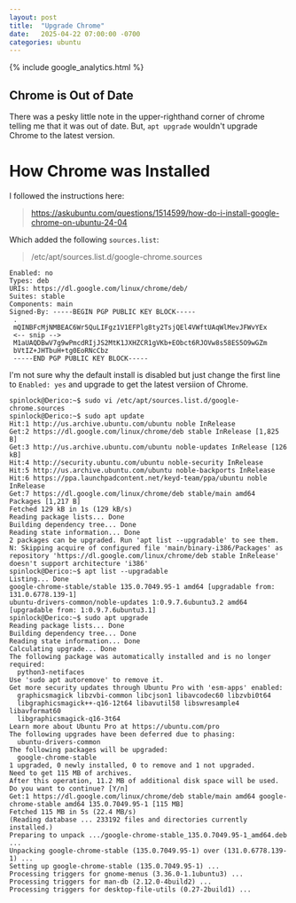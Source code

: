 ```yaml
---
layout: post
title:  "Upgrade Chrome"
date:   2025-04-22 07:00:00 -0700
categories: ubuntu
---
```

{% include google_analytics.html %}

## Chrome is Out of Date

There was a pesky little note in the upper-righthand corner of chrome telling me
that it was out of date. But, `apt upgrade` wouldn't upgrade Chrome to the latest
version.

# How Chrome was Installed

I followed the instructions here:

> https://askubuntu.com/questions/1514599/how-do-i-install-google-chrome-on-ubuntu-24-04

Which added the following `sources.list`:

> /etc/apt/sources.list.d/google-chrome.sources

```
Enabled: no
Types: deb
URIs: https://dl.google.com/linux/chrome/deb/
Suites: stable
Components: main
Signed-By: -----BEGIN PGP PUBLIC KEY BLOCK-----
 .
 mQINBFcMjNMBEAC6Wr5QuLIFgz1V1EFPlg8ty2TsjQEl4VWftUAqWlMevJFWvYEx
 <-- snip -->
 M1aUAQDBwV7g9wPmcdRIjJS2MtK1JXHZCR1gVKb+EObct6RJOVw8s58ES5O9wGZm
 bVtIZ+JHTbuH+tg0EoRNcCbz
 -----END PGP PUBLIC KEY BLOCK-----
```

I'm not sure why the default install is disabled but just change the first line
to `Enabled: yes` and upgrade to get the latest versiion of Chrome.

```
spinlock@Derico:~$ sudo vi /etc/apt/sources.list.d/google-chrome.sources
spinlock@Derico:~$ sudo apt update
Hit:1 http://us.archive.ubuntu.com/ubuntu noble InRelease
Get:2 https://dl.google.com/linux/chrome/deb stable InRelease [1,825 B]
Get:3 http://us.archive.ubuntu.com/ubuntu noble-updates InRelease [126 kB]
Hit:4 http://security.ubuntu.com/ubuntu noble-security InRelease
Hit:5 http://us.archive.ubuntu.com/ubuntu noble-backports InRelease
Hit:6 https://ppa.launchpadcontent.net/keyd-team/ppa/ubuntu noble InRelease
Get:7 https://dl.google.com/linux/chrome/deb stable/main amd64 Packages [1,217 B]
Fetched 129 kB in 1s (129 kB/s)
Reading package lists... Done
Building dependency tree... Done
Reading state information... Done
2 packages can be upgraded. Run 'apt list --upgradable' to see them.
N: Skipping acquire of configured file 'main/binary-i386/Packages' as repository 'https://dl.google.com/linux/chrome/deb stable InRelease' doesn't support architecture 'i386'
spinlock@Derico:~$ apt list --upgradable
Listing... Done
google-chrome-stable/stable 135.0.7049.95-1 amd64 [upgradable from: 131.0.6778.139-1]
ubuntu-drivers-common/noble-updates 1:0.9.7.6ubuntu3.2 amd64 [upgradable from: 1:0.9.7.6ubuntu3.1]
spinlock@Derico:~$ sudo apt upgrade
Reading package lists... Done
Building dependency tree... Done
Reading state information... Done
Calculating upgrade... Done
The following package was automatically installed and is no longer required:
  python3-netifaces
Use 'sudo apt autoremove' to remove it.
Get more security updates through Ubuntu Pro with 'esm-apps' enabled:
  graphicsmagick libzvbi-common libcjson1 libavcodec60 libzvbi0t64
  libgraphicsmagick++-q16-12t64 libavutil58 libswresample4 libavformat60
  libgraphicsmagick-q16-3t64
Learn more about Ubuntu Pro at https://ubuntu.com/pro
The following upgrades have been deferred due to phasing:
  ubuntu-drivers-common
The following packages will be upgraded:
  google-chrome-stable
1 upgraded, 0 newly installed, 0 to remove and 1 not upgraded.
Need to get 115 MB of archives.
After this operation, 11.2 MB of additional disk space will be used.
Do you want to continue? [Y/n]
Get:1 https://dl.google.com/linux/chrome/deb stable/main amd64 google-chrome-stable amd64 135.0.7049.95-1 [115 MB]
Fetched 115 MB in 5s (22.4 MB/s)
(Reading database ... 233192 files and directories currently installed.)
Preparing to unpack .../google-chrome-stable_135.0.7049.95-1_amd64.deb ...
Unpacking google-chrome-stable (135.0.7049.95-1) over (131.0.6778.139-1) ...
Setting up google-chrome-stable (135.0.7049.95-1) ...
Processing triggers for gnome-menus (3.36.0-1.1ubuntu3) ...
Processing triggers for man-db (2.12.0-4build2) ...
Processing triggers for desktop-file-utils (0.27-2build1) ...
```
